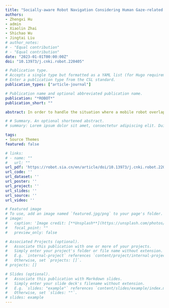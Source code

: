 ```yaml
---
title: "Socially-aware Robot Navigation Considering Human Gaze-related Area Constraints"
authors:
- Zhengxi Hu
- admin
- Xiaolin Zhai
- Shichao Wu
- Jingtai Liu
# author_notes:
# - "Equal contribution"
# - "Equal contribution"
date: "2023-01-01T00:00:00Z"
doi: "10.13973/j.cnki.robot.220405"

# Publication type.
# Accepts a single type but formatted as a YAML list (for Hugo requirements).
# Enter a publication type from the CSL standard.
publication_types: ["article-journal"]

# Publication name and optional abbreviated publication name.
publication: "*ROBOT*"
publication_short: ""

abstract: In order to handle the situation where a mobile robot overlaps an area that a person is paying attention to in human-robot integration scenario, a socially-aware navigation method that considers human gaze-related area constraints is proposed. Firstly, the gaze state is determined and a horizon-interaction model is constructed based on the perceived gaze direction and gaze target. Then, the extended social forces including sight line electrostatic force, sight line magnetic deflection force, and potential field force related to the horizon-interaction model, are introduced in reference to electromagnetic fields and limit cycle theory, to model the relationship between human gaze and robot behavior. This design leads the robot to avoid or approach regions of interest to humans under social norms according to the task type, which enhances the social attributes of the service robot while ensuring the psychological comfort of human. The qualitative and quantitative analysis of the simulation section and the questionnaire evaluation demonstrate the necessity of introducing human gaze-related area constraints in socially-aware navigation of a robot, and validates the efficacy and viability of the proposed navigation method.

# # Summary. An optional shortened abstract.
# summary: Lorem ipsum dolor sit amet, consectetur adipiscing elit. Duis posuere tellus ac convallis placerat. Proin tincidunt magna sed ex sollicitudin condimentum.

tags:
- Source Themes
featured: false

# links:
# - name: ""
#   url: ""
url_pdf: 'https://robot.sia.cn/en/article/doi/10.13973/j.cnki.robot.220405'
url_code: ''
url_dataset: ''
url_poster: ''
url_project: ''
url_slides: ''
url_source: ''
url_video: ''

# Featured image
# To use, add an image named `featured.jpg/png` to your page's folder. 
# image:
#   caption: 'Image credit: [**Unsplash**](https://unsplash.com/photos/jdD8gXaTZsc)'
#   focal_point: ""
#   preview_only: false

# Associated Projects (optional).
#   Associate this publication with one or more of your projects.
#   Simply enter your project's folder or file name without extension.
#   E.g. `internal-project` references `content/project/internal-project/index.md`.
#   Otherwise, set `projects: []`.
# projects: []

# Slides (optional).
#   Associate this publication with Markdown slides.
#   Simply enter your slide deck's filename without extension.
#   E.g. `slides: "example"` references `content/slides/example/index.md`.
#   Otherwise, set `slides: ""`.
# slides: example
---
```


<!-- {{% callout note %}}
Click the *Cite* button above to demo the feature to enable visitors to import publication metadata into their reference management software.
{{% /callout %}}

{{% callout note %}}
Create your slides in Markdown - click the *Slides* button to check out the example.
{{% /callout %}}

Add the publication's **full text** or **supplementary notes** here. You can use rich formatting such as including [code, math, and images](https://docs.hugoblox.com/content/writing-markdown-latex/). -->
